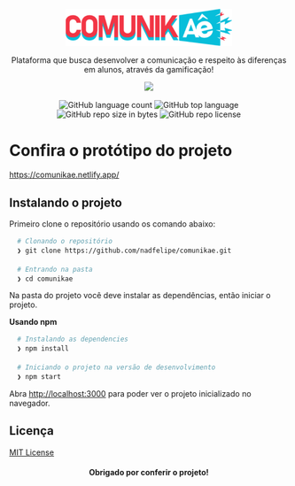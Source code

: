 <p align="center">
  <img src="/src/assets/img/comunikae_logo.svg" width='300px' />
	
  <p align="center">
  Plataforma que busca desenvolver a comunicação e respeito às
  diferenças em alunos, através da gamificação!
  </p>
  <p align="center">
    <img src=".github/cover.png" width='900px' />
  </p>
</p>

<p align="center">
  <img alt="GitHub language count" src="https://img.shields.io/github/languages/count/nadfelipe/comunikae?color=greeb">

  <img alt="GitHub top language" src="https://img.shields.io/github/languages/top/nadfelipe/comunikae?color=greeb">

  <img alt="GitHub repo size in bytes" src="https://img.shields.io/github/repo-size/nadfelipe/comunikae?color=greeb">

  <img alt="GitHub repo license" src="https://img.shields.io/github/license/nadfelipe/comunikae?color=green">
</p>

# Confira o protótipo do projeto
https://comunikae.netlify.app/

## Instalando o projeto

Primeiro clone o repositório usando os comando abaixo:

```bash
  # Clonando o repositório
  ❯ git clone https://github.com/nadfelipe/comunikae.git

  # Entrando na pasta
  ❯ cd comunikae
```

Na pasta do projeto você deve instalar as dependências, então iniciar o projeto.

**Usando npm**

```bash
  # Instalando as dependencies
  ❯ npm install

  # Iniciando o projeto na versão de desenvolvimento
  ❯ npm start
```
Abra [http://localhost:3000](http://localhost:3000) para poder ver o projeto inicializado no navegador.

## Licença
[MIT License](/LICENSE)

<h4 align="center">
  Obrigado por conferir o projeto!
</h4>
  

